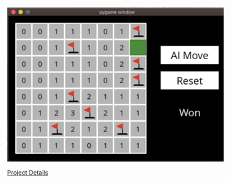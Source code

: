 ![Demo image](./Demo.png)

[Project Details](https://cs50.harvard.edu/ai/2020/projects/1/minesweeper/)
